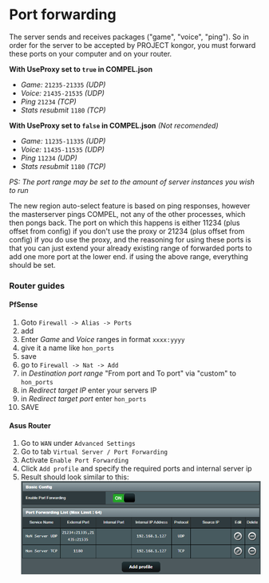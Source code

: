 # Port forwarding

The server sends and receives packages ("game", "voice", "ping"). So in order for the server to be accepted by PROJECT kongor, you must forward these ports on your computer and on your router.

**With UseProxy set to `true` in COMPEL.json**

* *Game:* `21235-21335` _(UDP)_
* *Voice:* `21435-21535` _(UDP)_
* *Ping* `21234` _(TCP)_
* *Stats resubmit* `1180` _(TCP)_

**With UseProxy set to `false` in COMPEL.json** _(Not recomended)_

* *Game:* `11235-11335` _(UDP)_
* *Voice:* `11435-11535` _(UDP)_
* *Ping* `11234` _(UDP)_
* *Stats resubmit* `1180` _(TCP)_

*PS: The port range may be set to the amount of server instances you wish to run*


The new region auto-select feature is based on ping responses, however the masterserver pings COMPEL, not any of the other processes, which then pongs back. The port on which this happens is either 11234 (plus offset from config) if you don't use the proxy or 21234 (plus offset from config) if you do use the proxy, and the reasoning for using these ports is that you can just extend your already existing range of forwarded ports to add one more port at the lower end. if using the above range, everything should be set.

### Router guides

#### PfSense

1. Goto `Firewall -> Alias -> Ports`
2. add
3. Enter *Game* and *Voice* ranges in format `xxxx:yyyy`
4. give it a name like `hon_ports`
5. save
6. go to `Firewall -> Nat -> Add`
7. in _Destination port range_ "From port and To port" via "custom" to `hon_ports` 
8. in _Redirect target IP_ enter your servers IP
9. in _Redirect target port_ enter `hon_ports`
10. SAVE

#### Asus Router

1. Go to `WAN` under `Advanced Settings`
2. Go to tab `Virtual Server / Port Forwarding`
3. Activate `Enable Port Forwarding`
4. Click `Add profile` and specify the required ports and internal server ip
5. Result should look similar to this:
   ![Port Forward List](../assets/ip-forward-asus-router.png)
